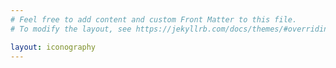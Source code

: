 ```yaml
---
# Feel free to add content and custom Front Matter to this file.
# To modify the layout, see https://jekyllrb.com/docs/themes/#overriding-theme-defaults

layout: iconography
---
```


